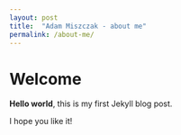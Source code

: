 ```yaml
---
layout: post
title:  "Adam Miszczak - about me"
permalink: /about-me/
---
```


# Welcome

**Hello world**, this is my first Jekyll blog post.

I hope you like it!
